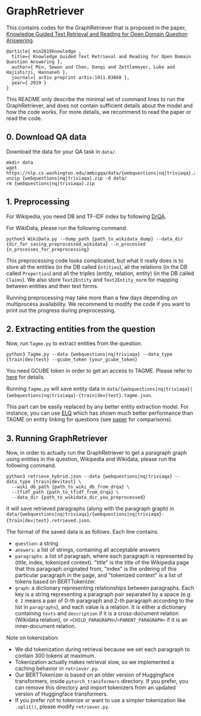# GraphRetriever

This contains codes for the GraphRetriever that is proposed in the paper, [Knowledge Guided Text Retrieval and Reading for Open Domain Question Answering](https://arxiv.org/abs/1911.03868).

```
@article{ min2019knowledge ,
  title={ Knowledge Guided Text Retrieval and Reading for Open Domain Question Answering },
  author={ Min, Sewon and Chen, Danqi and Zettlemoyer, Luke and Hajishirzi, Hannaneh },
  journal={ arXiv preprint arXiv:1911.03868 },
  year={ 2019 }
}
```

This README only describe the minimal set of command lines to run the GraphRetriever, and does not contain sufficient details about the model and how the code works. For more details, we recommend to read the paper or read the code.

## 0. Download QA data

Download the data for your QA task in `data/`.

```
mkdir data
wget https://nlp.cs.washington.edu/ambigqa/data/{webquestions|nq|triviaqa}.zip
unzip {webquestions|nq|triviaqa}.zip -d data/
rm {webquestions|nq|triviaqa}.zip
```

## 1. Preprocessing

For Wikipedia, you need DB and TF-IDF index by following [DrQA](https://github.com/facebookresearch/DrQA).

For WikiData, please run the following command.
```
python3 WikiData.py --dump_path {path_to_wikidata_dump} --data_dir {dir_for_saving_preprocessed_wikidata} --n_processed {n_processes_for_preprocessing}
```

This preprocessing code looks complicated, but what it really does is to store all the entities (in the DB called `Entities`), all the relations (in the DB called `Properties`) and all the triples (entity, relation, entity) (in the DB called `Claims`). We also store `Text2Entity` and `Text2Entity_norm` for mapping between entities and their text forms.

Running preprocessing may take more than a few days depending on multiprocess availability. We recommend to modify the code if you want to print out the progress during preprocessing.


## 2. Extracting entities from the question

Now, run `Tagme.py` to extract entities from the question.

```
python3 Tagme.py --data {webquestions|nq|triviaqa} --data_type {train|dev|test} --gcube_token {your_gcube_token}
```

You need GCUBE token in order to get an access to TAGME. Please refer to [here](https://pypi.org/project/tagme/) for details.

Running `Tagme.py` will save entity data in `data/{webquestions|nq|triviaqa}|{webquestions|nq|triviaqa}-{train|dev|test}.tagme.json`.

This part can be easily replaced by any better entity extraction model. For instance, you can use [ELQ](https://github.com/facebookresearch/BLINK/tree/master/elq) which has shown much better performance than TAGME on entity linking for questions (see [paper](https://arxiv.org/abs/2010.02413) for comparisons).

## 3. Running GraphRetriever

Now, in order to actually run the GraphRetriever to get a paragraph graph using entities in the question, Wikipedia and Wikidata, please run the following command.

```
python3 retrieve_hybrid.json --data {webquestions|nq|triviaqa} --data_type {train|dev|test} \
  --wiki_db_path {path_to_wiki_db_from_drqa} \
  --tfidf_path {path_to_tfidf_from_drqa} \
  --data_dir {path_to_wikidata_dir_you_preprocessed}
```

It will save retrieved paragraphs (along with the paragraph graph) in `data/{webquestions|nq|triviaqa}/{webquestions|nq|triviaqa}-{train|dev|test}.retrieved.json`.

The format of the saved data is as follows. Each line contains
- `question`: a string
- `answers`: a list of strings, containing all acceptable answers
- `paragraphs`: a list of paragraph, where each paragraph is represented by (title, index, tokenized context). "title" is the title of the Wikipedia page that this paragraph originated from, "index" is the ordering of this particular paragraph in the page, and "tokenized context" is a list of tokens based on BERTTokenizer.
- `graph`: a dictionary representing relationships between paragraphs. Each key is a string representing a paragraph pair separated by a space (e.g. `0 2` means a pair of 0-th paragraph and 2-th paragraph according to the list in `paragraphs`), and each value is a relation. It is either a dictionary containing `texts` and `description` if it is a cross-document relation (Wikidata relation), or `<CHILD_PARAGRAPH>`/`<PARENT_PARAGRAPH>` if it is an inner-document relation.

Note on tokenization:
- We did tokenization during retrieval because we set each paragraph to contain 300 tokens at maximum.
- Tokenization actually makes retrieval slow, so we implemented a caching behavior in `retriever.py`.
- Our BERTTokenizer is based on an older version of Huggingface transformers, inside `pytorch_transformers` directory. If you prefer, you can remove this directory and import tokenizers from an updated version of Huggingface transformers.
- If you prefer not to tokenize or want to use a simpler tokenization like `.split()`, please modify `retriever.py`.





